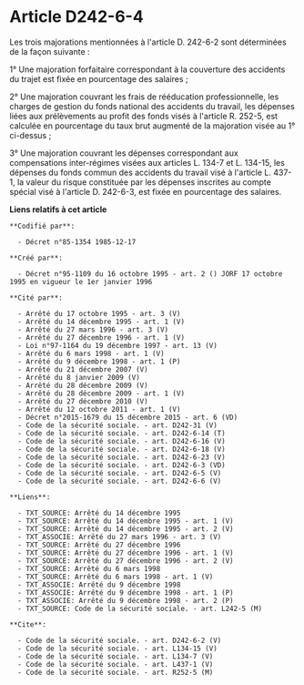 # Article D242-6-4

Les trois majorations mentionnées à l'article D. 242-6-2 sont déterminées de la façon suivante :

1° Une majoration forfaitaire correspondant à la couverture des accidents du trajet est fixée en pourcentage des salaires ;

2° Une majoration couvrant les frais de rééducation professionnelle, les charges de gestion du fonds national des accidents
du travail, les dépenses liées aux prélèvements au profit des fonds visés à l'article R. 252-5, est calculée en pourcentage
du taux brut augmenté de la majoration visée au 1° ci-dessus ;

3° Une majoration couvrant les dépenses correspondant aux compensations inter-régimes visées aux articles L. 134-7 et L.
134-15, les dépenses du fonds commun des accidents du travail visé à l'article L. 437-1, la valeur du risque constituée par
les dépenses inscrites au compte spécial visé à l'article D. 242-6-3, est fixée en pourcentage des salaires.

**Liens relatifs à cet article**

	**Codifié par**:

	  - Décret n°85-1354 1985-12-17

	**Créé par**:

	  - Décret n°95-1109 du 16 octobre 1995 - art. 2 () JORF 17 octobre 1995 en vigueur le 1er janvier 1996

	**Cité par**:

	  - Arrêté du 17 octobre 1995 - art. 3 (V)
	  - Arrêté du 14 décembre 1995 - art. 1 (V)
	  - Arrêté du 27 mars 1996 - art. 3 (V)
	  - Arrêté du 27 décembre 1996 - art. 1 (V)
	  - Loi n°97-1164 du 19 décembre 1997 - art. 13 (V)
	  - Arrêté du 6 mars 1998 - art. 1 (V)
	  - Arrêté du 9 décembre 1998 - art. 1 (P)
	  - Arrêté du 21 décembre 2007 (V)
	  - Arrêté du 8 janvier 2009 (V)
	  - Arrêté du 28 décembre 2009 (V)
	  - Arrêté du 28 décembre 2009 - art. 1 (V)
	  - Arrêté du 27 décembre 2010 (V)
	  - Arrêté du 12 octobre 2011 - art. 1 (V)
	  - Décret n°2015-1679 du 15 décembre 2015 - art. 6 (VD)
	  - Code de la sécurité sociale. - art. D242-31 (V)
	  - Code de la sécurité sociale. - art. D242-6-14 (T)
	  - Code de la sécurité sociale. - art. D242-6-16 (V)
	  - Code de la sécurité sociale. - art. D242-6-18 (V)
	  - Code de la sécurité sociale. - art. D242-6-23 (V)
	  - Code de la sécurité sociale. - art. D242-6-3 (VD)
	  - Code de la sécurité sociale. - art. D242-6-5 (V)
	  - Code de la sécurité sociale. - art. D242-6-6 (V)

	**Liens**:

	  - TXT_SOURCE: Arrêté du 14 décembre 1995
	  - TXT_SOURCE: Arrêté du 14 décembre 1995 - art. 1 (V)
	  - TXT_SOURCE: Arrêté du 14 décembre 1995 - art. 2 (V)
	  - TXT_ASSOCIE: Arrêté du 27 mars 1996 - art. 3 (V)
	  - TXT_SOURCE: Arrêté du 27 décembre 1996
	  - TXT_SOURCE: Arrêté du 27 décembre 1996 - art. 1 (V)
	  - TXT_SOURCE: Arrêté du 27 décembre 1996 - art. 2 (V)
	  - TXT_SOURCE: Arrêté du 6 mars 1998
	  - TXT_SOURCE: Arrêté du 6 mars 1998 - art. 1 (V)
	  - TXT_ASSOCIE: Arrêté du 9 décembre 1998
	  - TXT_ASSOCIE: Arrêté du 9 décembre 1998 - art. 1 (P)
	  - TXT_ASSOCIE: Arrêté du 9 décembre 1998 - art. 2 (P)
	  - TXT_SOURCE: Code de la sécurité sociale. - art. L242-5 (M)

	**Cite**:

	  - Code de la sécurité sociale. - art. D242-6-2 (V)
	  - Code de la sécurité sociale. - art. L134-15 (V)
	  - Code de la sécurité sociale. - art. L134-7 (V)
	  - Code de la sécurité sociale. - art. L437-1 (V)
	  - Code de la sécurité sociale. - art. R252-5 (M)
